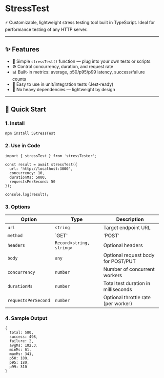 # StressTest

⚡️ Customizable, lightweight stress testing tool built in TypeScript. Ideal for performance testing of any HTTP server.

---

## ✨ Features

- 🔁 Simple `stressTest()` function — plug into your own tests or scripts
- ⚙️ Control concurrency, duration, and request rate
- 📊 Built-in metrics: average, p50/p95/p99 latency, success/failure counts
- 🧪 Easy to use in unit/integration tests (Jest-ready)
- 🚫 No heavy dependencies — lightweight by design

---

## 🚀 Quick Start

### 1. Install

```
npm install 5StressTest
```

### 2. Use in Code
```
import { stressTest } from 'stressTester';

const result = await stressTest({
  url: 'http://localhost:3000',
  concurrency: 10,
  durationMs: 5000,
  requestsPerSecond: 50
});

console.log(result);
```

### 3. Options

| Option              | Type                      | Description                                      |
|---------------------|---------------------------|--------------------------------------------------|
| `url`               | `string`                  | Target endpoint URL                              |
| `method`            | `GET' | 'POST' | 'PUT' | 'DELETE'` | HTTP method (default: `'GET'`)         |
| `headers`           | `Record<string, string>`  | Optional headers                                 |
| `body`              | `any`                     | Optional request body for POST/PUT               |
| `concurrency`       | `number`                  | Number of concurrent workers                     |
| `durationMs`        | `number`                  | Total test duration in milliseconds              |
| `requestsPerSecond` | `number`                  | Optional throttle rate (per worker)              |


### 4. Sample Output
```
{
  total: 500,
  success: 498,
  failure: 2,
  avgMs: 102.3,
  minMs: 61,
  maxMs: 341,
  p50: 100,
  p95: 180,
  p99: 310
}
```